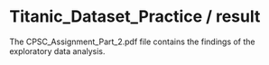 # Titanic_Dataset_Practice / result

The CPSC_Assignment_Part_2.pdf file contains the findings of the exploratory data analysis.
